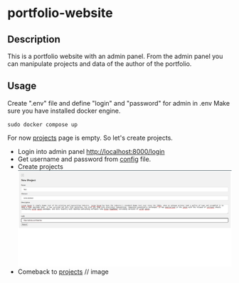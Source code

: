 # portfolio-website

## Description
This is a portfolio website with an admin panel. From the admin panel you can manipulate projects and data of the author of the portfolio.

## Usage

Create ".env" file and define "login" and "password" for admin in .env
Make sure you have installed docker engine.

```console
sudo docker compose up
```
For now [projects](http://localhost:8000/projects) page is empty. So let's create projects.
- Login into admin panel [http://localhost:8000/login](http://localhost:8000/login)
- Get username and password from [config](configs/config.yaml) file.
- Create projects <br />
![img](docs/images/create_project.png)
- Comeback to [projects](http://localhost:8000/projects)
// image
